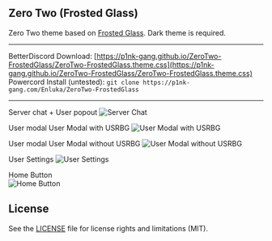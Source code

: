 ## Zero Two (Frosted Glass)
Zero Two theme based on [Frosted Glass](https://github.com/DiscordStyles/FrostedGlass). Dark theme is required.

- - -
BetterDiscord Download: [https://p1nk-gang.github.io/ZeroTwo-FrostedGlass/ZeroTwo-FrostedGlass.theme.css](https://p1nk-gang.github.io/ZeroTwo-FrostedGlass/ZeroTwo-FrostedGlass.theme.css)  
Powercord Install (untested): `git clone https://p1nk-gang.com/Enluka/ZeroTwo-FrostedGlass`
- - -

Server chat + User popout
![Server Chat](https://cdn.discordapp.com/attachments/706650227238764574/804086084912676864/1.png)

User modal User Modal with USRBG
![User Modal with USRBG](https://cdn.discordapp.com/attachments/706650227238764574/804086084483940403/2.png)

User modal User Modal without USRBG
![User Modal without USRBG](https://cdn.discordapp.com/attachments/706650227238764574/804086086741262396/3.png)

User Settings
![User Settings](https://cdn.discordapp.com/attachments/706650227238764574/804086091157995560/4.png)

Home Button  
![Home Button](https://cdn.discordapp.com/attachments/240114069170814986/804078638932164628/LIUK6By.gif)

## License

See the [LICENSE](https://github.com/Enluka/ZeroTwo-FrostedGlass/blob/master/LICENSE.md) file for license rights and limitations (MIT).
